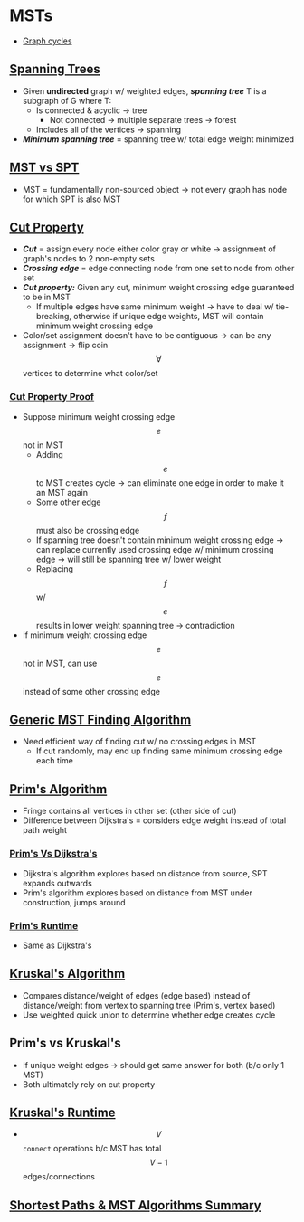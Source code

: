 # MSTs
* [Graph cycles](https://docs.google.com/presentation/d/1_6He8y70rmYI2ApbB8NisN4ws870i0zTFpbUpwMdctQ/edit#slide=id.g85b829717_0_177)

## [Spanning Trees](https://docs.google.com/presentation/d/1_6He8y70rmYI2ApbB8NisN4ws870i0zTFpbUpwMdctQ/edit#slide=id.g5347e2c8f_220)
* Given **undirected** graph w/ weighted edges, ***spanning tree*** T is a subgraph of G where T:
    * Is connected & acyclic → tree
        * Not connected → multiple separate trees → forest
    * Includes all of the vertices → spanning
* ***Minimum spanning tree*** = spanning tree w/ total edge weight minimized

## [MST vs SPT](https://docs.google.com/presentation/d/1_6He8y70rmYI2ApbB8NisN4ws870i0zTFpbUpwMdctQ/edit#slide=id.g8dda9da1a73768a_19)
* MST = fundamentally non-sourced object → not every graph has node for which SPT is also MST

## [Cut Property](https://docs.google.com/presentation/d/1_6He8y70rmYI2ApbB8NisN4ws870i0zTFpbUpwMdctQ/edit#slide=id.g5347e2c8f_2179)
* ***Cut*** = assign every node either color gray or white → assignment of graph's nodes to 2 non-empty sets
* ***Crossing edge*** = edge connecting node from one set to node from other set
* ***Cut property:*** Given any cut, minimum weight crossing edge guaranteed to be in MST
    * If multiple edges have same minimum weight → have to deal w/ tie-breaking, otherwise if unique edge weights, MST will contain minimum weight crossing edge
* Color/set assignment doesn't have to be contiguous → can be any assignment → flip coin $$\forall$$ vertices to determine what color/set

### [Cut Property Proof](https://docs.google.com/presentation/d/1_6He8y70rmYI2ApbB8NisN4ws870i0zTFpbUpwMdctQ/edit#slide=id.g5347e2c8f_2202)
* Suppose minimum weight crossing edge $$e$$ not in MST
    * Adding $$e$$ to MST creates cycle → can eliminate one edge in order to make it an MST again
    * Some other edge $$f$$ must also be crossing edge
    * If spanning tree doesn't contain minimum weight crossing edge → can replace currently used crossing edge w/ minimum crossing edge → will still be spanning tree w/ lower weight
    * Replacing $$f$$ w/ $$e$$ results in lower weight spanning tree → contradiction
* If minimum weight crossing edge $$e$$ not in MST, can use $$e$$ instead of some other crossing edge

## [Generic MST Finding Algorithm](https://docs.google.com/presentation/d/1_6He8y70rmYI2ApbB8NisN4ws870i0zTFpbUpwMdctQ/edit#slide=id.g5347e2c8f_2208)
* Need efficient way of finding cut w/ no crossing edges in MST
    * If cut randomly, may end up finding same minimum crossing edge each time

## [Prim's Algorithm](https://docs.google.com/presentation/d/1_6He8y70rmYI2ApbB8NisN4ws870i0zTFpbUpwMdctQ/edit#slide=id.g772f8a8e2_0_28)
* Fringe contains all vertices in other set (other side of cut)
* Difference between Dijkstra's = considers edge weight instead of total path weight

### [Prim's Vs Dijkstra's](https://docs.google.com/presentation/d/1_6He8y70rmYI2ApbB8NisN4ws870i0zTFpbUpwMdctQ/edit#slide=id.g772f8a8e2_0_44)
* Dijkstra's algorithm explores based on distance from source, SPT expands outwards
* Prim's algorithm explores based on distance from MST under construction, jumps around

### [Prim's Runtime](https://docs.google.com/presentation/d/1_6He8y70rmYI2ApbB8NisN4ws870i0zTFpbUpwMdctQ/edit#slide=id.g772f8a8e2_0_83)
* Same as Dijkstra's

## [Kruskal's Algorithm](https://docs.google.com/presentation/d/1_6He8y70rmYI2ApbB8NisN4ws870i0zTFpbUpwMdctQ/edit#slide=id.g5347e2c8f_2213)
* Compares distance/weight of edges (edge based) instead of distance/weight from vertex to spanning tree (Prim's, vertex based)
* Use weighted quick union to determine whether edge creates cycle

## Prim's vs Kruskal's
* If unique weight edges → should get same answer for both (b/c only 1 MST)
* Both ultimately rely on cut property

## [Kruskal's Runtime](https://docs.google.com/presentation/d/1_6He8y70rmYI2ApbB8NisN4ws870i0zTFpbUpwMdctQ/edit#slide=id.g772f8a8e2_0_110)
* $$V$$ `connect` operations b/c MST has total $$V - 1$$ edges/connections

## [Shortest Paths & MST Algorithms Summary](https://docs.google.com/presentation/d/1_6He8y70rmYI2ApbB8NisN4ws870i0zTFpbUpwMdctQ/edit#slide=id.g772f8a8e2_0_122)
